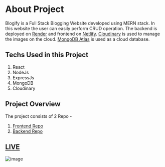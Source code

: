 # About Project

Blogify is a Full Stack Blogging Website developed using MERN stack. In this website the user can easily perform CRUD operation.
The backend is deployed on [Render](https://render.com/) and frontend on [Netlify](https://www.netlify.com/).
[Cloudinary](https://cloudinary.com) is used to manage the images on the cloud. [MongoDB Atlas](https://www.mongodb.com/atlas) is used as a cloud 
database.

## Techs Used in this Project

1. React
2. NodeJs
3. ExpressJs
4. MongoDB 
5. Cloudinary

## Project Overview

The project consists of 2 Repo -
1. [Frontend Repo](https://github.com/shivang17d/BLOGIFY-frontend)
2. [Backend Repo](https://github.com/shivang17d/BLOGIFY-backend)

## [LIVE](https://shivang-blogify.netlify.app/)

![image](https://user-images.githubusercontent.com/86548591/214513677-8ae60a3c-c162-475a-9dde-50dac1255b2e.png)
